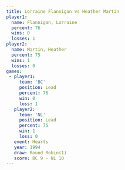 ```yaml
---
title: Lorraine Flannigan vs Heather Martin
player1:                   
  name: Flannigan, Lorraine
  percent: 76              
  wins: 0                  
  losses: 1                
player2:                   
  name: Martin, Heather    
  percent: 75              
  wins: 1                  
  losses: 0                
games:
 - player1:        
     team: 'BC'    
     position: Lead
     percent: 76   
     win: 0        
     loss: 1       
   player2:        
     team: 'NL'    
     position: Lead
     percent: 75   
     win: 1        
     loss: 0       
   event: Hearts       
   year: 1994          
   draw: Round Robin(1)
   score: BC 9 - NL 10 
---
```

